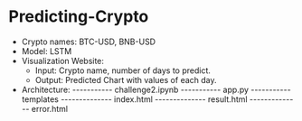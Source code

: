 # Predicting-Crypto
- Crypto names: BTC-USD, BNB-USD
- Model: LSTM
- Visualization Website:
    - Input: Crypto name, number of days to predict.
    - Output: Predicted Chart with values of each day.
- Architecture:
  ----------- challenge2.ipynb
  ----------- app.py
  ----------- templates
                -------------- index.html
                -------------- result.html
                -------------- error.html
  
                
